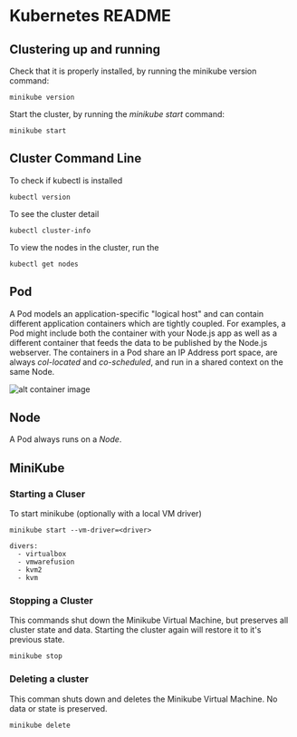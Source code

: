 # Kubernetes README

## Clustering up and running

Check that it is properly installed, by running the minikube version command:

```
minikube version
```

Start the cluster, by running the _minikube start_ command:

```
minikube start
```

## Cluster Command Line

To check if kubectl is installed

```
kubectl version
```

To see the cluster detail

```
kubectl cluster-info
```

To view the nodes in the cluster, run the 

```
kubectl get nodes
```

## Pod

A Pod models an application-specific "logical host" and can contain different application containers which are tightly coupled.  For examples, a Pod might include both the container with your Node.js app as well as a different container that feeds the data to be published by the Node.js webserver.  The containers in a Pod share an IP Address port space, are always *_col-located_* and *_co-scheduled_*, and run in a shared context on the same Node.

![alt container image](https://d33wubrfki0l68.cloudfront.net/fe03f68d8ede9815184852ca2a4fd30325e5d15a/98064/docs/tutorials/kubernetes-basics/public/images/module_03_pods.svg)

## Node

A Pod always runs on a *Node*.  

## MiniKube

### Starting a Cluser
To start minikube (optionally with a local VM driver)

```
minikube start --vm-driver=<driver>

divers:
  - virtualbox
  - vmwarefusion
  - kvm2
  - kvm
```

### Stopping a Cluster
This commands shut down the Minikube Virtual Machine, but preserves all cluster state and data.  Starting the cluster again will restore it to it's previous state.

```
minikube stop
```

### Deleting a cluster
This comman shuts down and deletes the Minikube Virtual Machine.  No data or state is preserved.

```
minikube delete
```